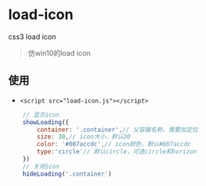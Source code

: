 # load-icon
css3 load icon

> 仿win10的load icon

## 使用

- `<script src="load-icon.js"></script>`

```javascript
    // 显示icon
    showLoading({
        container: '.container',// 父容器名称，需要加定位
        size: 30,// icon大小，默认30
        color: '#007accdc',// icon颜色，默认#007accdc
        type:'circle'// 默认circle，可选circle和horizon
    })
    // 关闭icon
    hideLoading('.container')
```